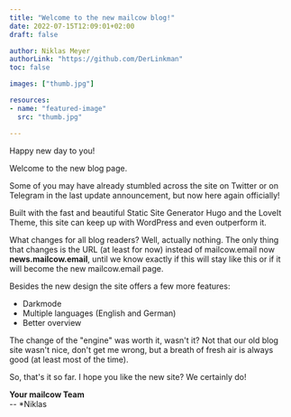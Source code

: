 ```yaml
---
title: "Welcome to the new mailcow blog!"
date: 2022-07-15T12:09:01+02:00
draft: false

author: Niklas Meyer
authorLink: "https://github.com/DerLinkman"
toc: false

images: ["thumb.jpg"]

resources:
- name: "featured-image"
  src: "thumb.jpg"

---
```


Happy new day to you!

Welcome to the new blog page.

Some of you may have already stumbled across the site on Twitter or on Telegram in the last update announcement, but now here again officially!

Built with the fast and beautiful Static Site Generator Hugo and the LoveIt Theme, this site can keep up with WordPress and even outperform it.

What changes for all blog readers? Well, actually nothing. The only thing that changes is the URL (at least for now) instead of mailcow.email now **news.mailcow.email**, until we know exactly if this will stay like this or if it will become the new mailcow.email page.

Besides the new design the site offers a few more features:

- Darkmode
- Multiple languages (English and German)
- Better overview

The change of the "engine" was worth it, wasn't it? Not that our old blog site wasn't nice, don't get me wrong, but a breath of fresh air is always good (at least most of the time).

So, that's it so far. I hope you like the new site? We certainly do!

**Your mailcow Team**<br>
-- *Niklas